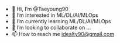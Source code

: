 - 👋 Hi, I’m @Taeyoung90
- 👀 I’m interested in ML/DL/AI/MLOps
- 🌱 I’m currently learning ML/DL/AI/MLOps
- 💞️ I’m looking to collaborate on ...
- 📫 How to reach me [idealty90@gmail.com](idealty90@gmail.com)

<!---
Taeyoung90/Taeyoung90 is a ✨ special ✨ repository because its `README.md` (this file) appears on your GitHub profile.
You can click the Preview link to take a look at your changes.
--->

